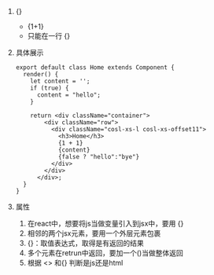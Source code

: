 1. {}
    - {1+1}
    - 只能在一行 {}

2. 具体展示
    
    ```
    export default class Home extends Component {
      render() {
        let content = '';
        if (true) {
          content = "hello";
        }
    
        return <div className="container">
            <div className="row">
              <div className="cosl-xs-l cosl-xs-offset11">
                <h3>Home</h3>
                {1 + 1}
                {content}
                {false ? "hello":"bye"}
              </div>
            </div>
          </div>;
      }
    }
    ```
3. 属性
    1. 在react中，想要将js当做变量引入到jsx中，要用 {}
    2. 相邻的两个jsx元素，要用一个外层元素包裹
    3. {}：取值表达式，取得是有返回的结果
    4. 多个元素在retrun中返回，要加一个()当做整体返回
    5. 根据 <> 和{} 判断是js还是html



